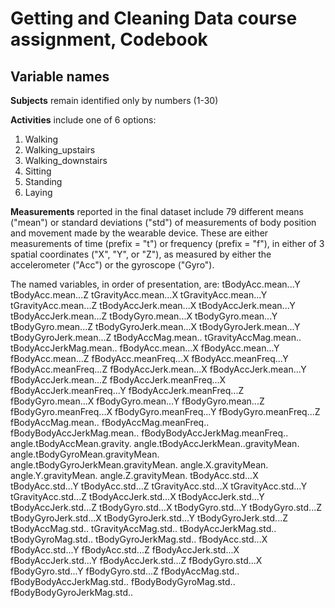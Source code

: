 # Getting and Cleaning Data course assignment, Codebook

## Variable names

**Subjects** remain identified only by numbers (1-30)

**Activities** include one of 6 options:
1. Walking
2. Walking_upstairs
3. Walking_downstairs
4. Sitting
5. Standing
6. Laying

**Measurements** reported in the final dataset include 79 different means ("mean") or standard deviations ("std") of measurements of body position and movement made by the wearable device. These are either measurements of time (prefix = "t") or frequency (prefix = "f"), in either of 3 spatial coordinates ("X", "Y", or "Z"), as measured by either the accelerometer ("Acc") or the gyroscope ("Gyro"). 

The named variables, in order of presentation, are:
tBodyAcc.mean...Y 
tBodyAcc.mean...Z 
tGravityAcc.mean...X 
tGravityAcc.mean...Y 
tGravityAcc.mean...Z 
tBodyAccJerk.mean...X 
tBodyAccJerk.mean...Y
tBodyAccJerk.mean...Z
tBodyGyro.mean...X 
tBodyGyro.mean...Y
tBodyGyro.mean...Z
tBodyGyroJerk.mean...X
tBodyGyroJerk.mean...Y
tBodyGyroJerk.mean...Z
tBodyAccMag.mean..
tGravityAccMag.mean..
tBodyAccJerkMag.mean..
fBodyAcc.mean...X
fBodyAcc.mean...Y
fBodyAcc.mean...Z
fBodyAcc.meanFreq...X
fBodyAcc.meanFreq...Y
fBodyAcc.meanFreq...Z
fBodyAccJerk.mean...X
fBodyAccJerk.mean...Y
fBodyAccJerk.mean...Z
fBodyAccJerk.meanFreq...X
fBodyAccJerk.meanFreq...Y
fBodyAccJerk.meanFreq...Z
fBodyGyro.mean...X
fBodyGyro.mean...Y
fBodyGyro.mean...Z
fBodyGyro.meanFreq...X
fBodyGyro.meanFreq...Y
fBodyGyro.meanFreq...Z
fBodyAccMag.mean..
fBodyAccMag.meanFreq..
fBodyBodyAccJerkMag.mean..
fBodyBodyAccJerkMag.meanFreq..
angle.tBodyAccMean.gravity.
angle.tBodyAccJerkMean..gravityMean.
angle.tBodyGyroMean.gravityMean.
angle.tBodyGyroJerkMean.gravityMean.
angle.X.gravityMean.
angle.Y.gravityMean. 
angle.Z.gravityMean. 
tBodyAcc.std...X 
tBodyAcc.std...Y 
tBodyAcc.std...Z
tGravityAcc.std...X
tGravityAcc.std...Y
tGravityAcc.std...Z
tBodyAccJerk.std...X 
tBodyAccJerk.std...Y
tBodyAccJerk.std...Z
tBodyGyro.std...X
tBodyGyro.std...Y
tBodyGyro.std...Z
tBodyGyroJerk.std...X
tBodyGyroJerk.std...Y
tBodyGyroJerk.std...Z
tBodyAccMag.std..
tGravityAccMag.std..
tBodyAccJerkMag.std..
tBodyGyroMag.std..
tBodyGyroJerkMag.std..
fBodyAcc.std...X
fBodyAcc.std...Y
fBodyAcc.std...Z
fBodyAccJerk.std...X
fBodyAccJerk.std...Y
fBodyAccJerk.std...Z
fBodyGyro.std...X
fBodyGyro.std...Y
fBodyGyro.std...Z
fBodyAccMag.std..
fBodyBodyAccJerkMag.std..
fBodyBodyGyroMag.std..
fBodyBodyGyroJerkMag.std..
